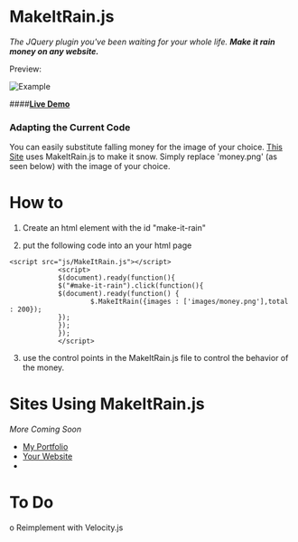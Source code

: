 MakeItRain.js
=======
*The JQuery plugin you've been waiting for your whole life.  **Make it rain money on any website.***


Preview:

![Example](http://i.imgur.com/MeNXlWS.gif)


####**[Live Demo](http://dboudro.github.io/MakeItRain.js/)**



### Adapting the Current Code

You can easily substitute falling money for the image of your choice.
 [This Site](http://Dylanboudro.com) uses MakeItRain.js to make it snow.  Simply replace 'money.png' (as seen below) with the image of your choice.

How to
=====

1) Create an html element with the id "make-it-rain"

2) put the following code into an your html page

```
<script src="js/MakeItRain.js"></script>
			<script>
			$(document).ready(function(){
			$("#make-it-rain").click(function(){
			$(document).ready(function() {
					$.MakeItRain({images : ['images/money.png'],total : 200});
			});
			});
			});
			</script>
```

 3)  use the control points in the MakeItRain.js file to control the behavior of the money.

Sites Using MakeItRain.js
==========
*More Coming Soon*
- [My Portfolio](http://Dylanboudro.com)
- [Your Website]()
- 

To Do
==========

o Reimplement with Velocity.js


